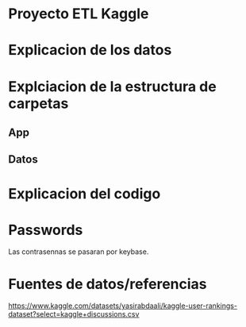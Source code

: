 # **Proyecto ETL Kaggle**

# Explicacion de los datos

# Explciacion de la estructura de carpetas

## App

## Datos

# Explicacion del codigo

# Passwords
Las contrasennas se pasaran por keybase.  

# Fuentes de datos/referencias
https://www.kaggle.com/datasets/yasirabdaali/kaggle-user-rankings-dataset?select=kaggle+discussions.csv 
